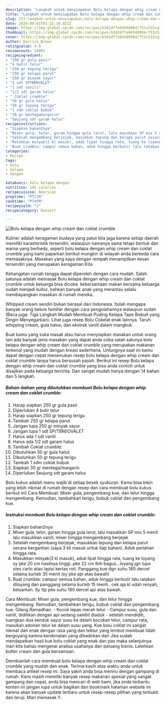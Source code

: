```yaml
---
description: "Langkah untuk menyiapakan Bolu kelapa dengan whip cream dan coklat crumble Homemade"
title: "Langkah untuk menyiapakan Bolu kelapa dengan whip cream dan coklat crumble Homemade"
slug: 257-langkah-untuk-menyiapakan-bolu-kelapa-dengan-whip-cream-dan-coklat-crumble-homemade
date: 2020-09-01T01:32:19.821Z
image: https://img-global.cpcdn.com/recipes/b342df7e04588984/751x532cq70/bolu-kelapa-dengan-whip-cream-dan-coklat-crumble-foto-resep-utama.jpg
thumbnail: https://img-global.cpcdn.com/recipes/b342df7e04588984/751x532cq70/bolu-kelapa-dengan-whip-cream-dan-coklat-crumble-foto-resep-utama.jpg
cover: https://img-global.cpcdn.com/recipes/b342df7e04588984/751x532cq70/bolu-kelapa-dengan-whip-cream-dan-coklat-crumble-foto-resep-utama.jpg
author: Derrick Brown
ratingvalue: 4.9
reviewcount: 14991
recipeingredient:
- "250 gr gula pasir"
- "4 butir telur"
- "250 gr tepung terigu"
- "250 gr kelapa parut"
- "250 gr minyak sayur"
- "1 sdt SPTBMOVALET"
- "1 sdt vanili"
- "1/2 sdt garam halus"
- " Coklat crumble"
- "50 gr gula halus"
- "50 gr tepung terigu"
- "1 sdm coklat bubuk"
- "30 gr mentegamargarin"
- "Seujung sdt garam halus"
recipeinstructions:
- "Siapkan bahan2nya"
- "Mixer gula, telor, garam hingga gula larut, lalu masukkan SP mix 5 menit lalu masukkan vanili, mixer hingga mengembang berjejak"
- "Setelah mengembang berjejak, masukkan tepung dan kelapa parut secara bergantian (saya 3 kli masuk untuk tiap bahan). Aduk perlahan hingga rata."
- "Masukkan minyak(3 kl masuk), aduk lipat hingga rata, tuang ke loyang sy pke 20 cm hasilnya tinggi..pke 22 cm lbih bagus...loyang jgn lupa oles carlo atau lapisi kertas roti. Panggang kue dgn suhu 180 dercel selama kurleb 35 menit (sy pke api atas bawah)"
- "Buat crumble: campur semua bahan, aduk hingga berbutir lalu ratakan diloyang dan panggang selama kurleb 15 menit.. cek aja kl udah renyah, keluarkan. Sy ttp pke suhu 180 dercel api atas bawah."
categories:
- Recipe
tags:
- bolu
- kelapa
- dengan

katakunci: bolu kelapa dengan 
nutrition: 145 calories
recipecuisine: American
preptime: "PT11M"
cooktime: "PT45M"
recipeyield: "2"
recipecategory: Dessert

---
```



![Bolu kelapa dengan whip cream dan coklat crumble](https://img-global.cpcdn.com/recipes/b342df7e04588984/751x532cq70/bolu-kelapa-dengan-whip-cream-dan-coklat-crumble-foto-resep-utama.jpg)

Kuliner adalah keragaman budaya yang patut kita jaga karena setiap daerah memiliki karasteristik tersendiri, walaupun namanya sama tetapi bentuk dan warna yang berbeda, seperti bolu kelapa dengan whip cream dan coklat crumble yang kami paparkan berikut mungkin di wilayah anda berbeda cara memasaknya. Masakan yang kaya dengan rempah menampilkan kesan tersendiri yang merupakan keragaman Kita

Kehangatan rumah tangga dapat diperoleh dengan cara mudah. Salah satunya adalah memasak Bolu kelapa dengan whip cream dan coklat crumble untuk keluarga bisa dicoba. kebersamaan makan bersama keluarga sudah menjadi kultur, bahkan banyak anak yang merantau selalu membayangkan masakan di rumah mereka.

Whipped cream sendiri bukan berasal dari Indonesia. Itulah mengapa banyak orang belum familiar dengan cara pengolahannya walaupun sudah (Baca juga: Tiga Langkah Mudah Membuat Puding Kelapa Tape Biskuit yang Dingin Menyegarkan). Lihat juga resep Bolu Cokelat enak lainnya. Taruh whipping cream, gula halus, dan ekstrak vanili dalam mangkuk.

Buat kamu yang suka masak atau harus menyiapkan masakan untuk orang lain ada banyak jenis masakan yang dapat anda coba salah satunya bolu kelapa dengan whip cream dan coklat crumble yang merupakan makanan terkenal yang mudah dengan kreasi sederhana. Untungnya saat ini kamu dapat dengan cepat menemukan resep bolu kelapa dengan whip cream dan coklat crumble tanpa harus bersusah payah.
Berikut ini resep Bolu kelapa dengan whip cream dan coklat crumble yang bisa anda contoh untuk disajikan pada keluarga tercinta. Dan sangat mudah hanya dengan 14 bahan dan 5 langkah.


<!--inarticleads1-->

##### Bahan-bahan yang dibutuhkan membuat Bolu kelapa dengan whip cream dan coklat crumble:

1. Harap siapkan 250 gr gula pasir
1. Diperlukan 4 butir telur
1. Harap siapkan 250 gr tepung terigu
1. Tambah 250 gr kelapa parut
1. Jangan lupa 250 gr minyak sayur
1. Jangan lupa 1 sdt SP/TBM/OVALET
1. Harus ada 1 sdt vanili
1. Harus ada 1/2 sdt garam halus
1. Tambah  Coklat crumble:
1. Dibutuhkan 50 gr gula halus
1. Dibutuhkan 50 gr tepung terigu
1. Tambah 1 sdm coklat bubuk
1. Siapkan 30 gr mentega/margarin
1. Diperlukan Seujung sdt garam halus


Bolu kukus adalah menu wajib di setiap besek syukuran. Kamu bisa bikin yang lebih nikmat di rumah dengan resep dan cara membuat bolu kukus berikut ini! Cara Membuat: Mixer gula, pengembang kue, dan telur hingga mengembang. Kemudian, tambahkan terigu, bubuk coklat dan pengembang kue. 

<!--inarticleads2-->

##### Instruksi membuat  Bolu kelapa dengan whip cream dan coklat crumble:

1. Siapkan bahan2nya
1. Mixer gula, telor, garam hingga gula larut, lalu masukkan SP mix 5 menit lalu masukkan vanili, mixer hingga mengembang berjejak
1. Setelah mengembang berjejak, masukkan tepung dan kelapa parut secara bergantian (saya 3 kli masuk untuk tiap bahan). Aduk perlahan hingga rata.
1. Masukkan minyak(3 kl masuk), aduk lipat hingga rata, tuang ke loyang sy pke 20 cm hasilnya tinggi..pke 22 cm lbih bagus...loyang jgn lupa oles carlo atau lapisi kertas roti. Panggang kue dgn suhu 180 dercel selama kurleb 35 menit (sy pke api atas bawah)
1. Buat crumble: campur semua bahan, aduk hingga berbutir lalu ratakan diloyang dan panggang selama kurleb 15 menit.. cek aja kl udah renyah, keluarkan. Sy ttp pke suhu 180 dercel api atas bawah.


Cara Membuat: Mixer gula, pengembang kue, dan telur hingga mengembang. Kemudian, tambahkan terigu, bubuk coklat dan pengembang kue. Gilang Ramadhan. - Kocok lepas merah telur - Campur susu, gula dan vanili, didihkan dengan api sedang sambil diaduk - setelah mendidih, tuangkan dua sendok sayur susu ke dalam kocokan telur, campur rata, masukan adonan telur ke dalam susu yang. Kue bolu coklat ini sangat nikmat dan enak dengan rasa yang dan tektur yang lembut membuat lidah bergoyang karena kenikmatan yang dihadirkan dari Jika sudah mendapatkan hasil kue bolu coklat yang enak dan pas maka selanjutnya mari kita bahas mengenai analisa usahanya dari peluang bisnis. Lelehkan butter cream dan gula bersamaan. 

Demikianlah cara membuat bolu kelapa dengan whip cream dan coklat crumble yang mudah dan enak. Terima kasih atas waktu anda untuk membaca artikel resep ini. Saya yakin anda bisa meniru dengan gampang di rumah. Kami masih memiliki banyak resep makanan spesial yang sangat gampang dan cepat, anda bisa mencari di web kami, jika anda terbantu konten ini jangan lupa untuk bagikan dan bookmark halaman website ini karena akan banyak update terbaru untuk resep-resep pilihan yang terbukti dan teruji. Mari memasak !!. 
